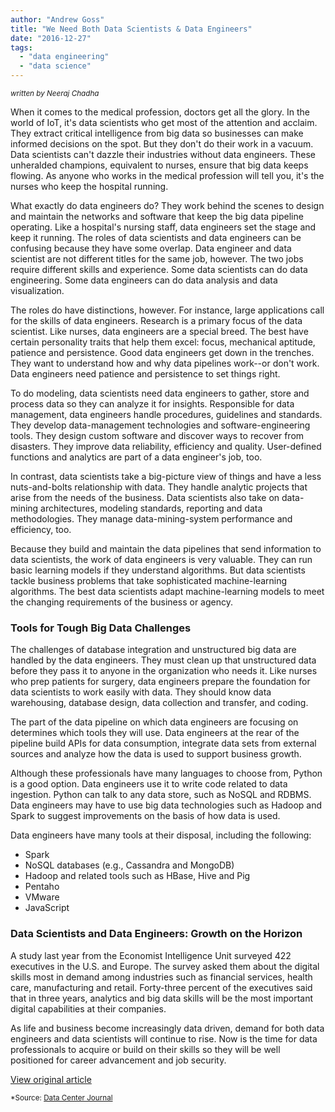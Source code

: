 ```yaml
---
author: "Andrew Goss"
title: "We Need Both Data Scientists & Data Engineers"
date: "2016-12-27"
tags:
  - "data engineering"
  - "data science"
---
```

<sub><i>written by Neeraj Chadha</i></sub>

When it comes to the medical profession, doctors get all the glory. In the world of IoT, it's data scientists who get most of the attention and acclaim. They extract critical intelligence from big data so businesses can make informed decisions on the spot. But they don't do their work in a vacuum. Data scientists can't dazzle their industries without data engineers. These unheralded champions, equivalent to nurses, ensure that big data keeps flowing. As anyone who works in the medical profession will tell you, it's the nurses who keep the hospital running.

What exactly do data engineers do? They work behind the scenes to design and maintain the networks and software that keep the big data pipeline operating. Like a hospital's nursing staff, data engineers set the stage and keep it running. The roles of data scientists and data engineers can be confusing because they have some overlap. Data engineer and data scientist are not different titles for the same job, however. The two jobs require different skills and experience. Some data scientists can do data engineering. Some data engineers can do data analysis and data visualization.

The roles do have distinctions, however. For instance, large applications call for the skills of data engineers. Research is a primary focus of the data scientist. Like nurses, data engineers are a special breed. The best have certain personality traits that help them excel: focus, mechanical aptitude, patience and persistence. Good data engineers get down in the trenches. They want to understand how and why data pipelines work--or don't work. Data engineers need patience and persistence to set things right.

To do modeling, data scientists need data engineers to gather, store and process data so they can analyze it for insights. Responsible for data management, data engineers handle procedures, guidelines and standards. They develop data-management technologies and software-engineering tools. They design custom software and discover ways to recover from disasters. They improve data reliability, efficiency and quality. User-defined functions and analytics are part of a data engineer's job, too.

In contrast, data scientists take a big-picture view of things and have a less nuts-and-bolts relationship with data. They handle analytic projects that arise from the needs of the business. Data scientists also take on data-mining architectures, modeling standards, reporting and data methodologies. They manage data-mining-system performance and efficiency, too.

Because they build and maintain the data pipelines that send information to data scientists, the work of data engineers is very valuable. They can run basic learning models if they understand algorithms. But data scientists tackle business problems that take sophisticated machine-learning algorithms. The best data scientists adapt machine-learning models to meet the changing requirements of the business or agency.

### Tools for Tough Big Data Challenges

The challenges of database integration and unstructured big data are handled by the data engineers. They must clean up that unstructured data before they pass it to anyone in the organization who needs it. Like nurses who prep patients for surgery, data engineers prepare the foundation for data scientists to work easily with data. They should know data warehousing, database design, data collection and transfer, and coding.

The part of the data pipeline on which data engineers are focusing on determines which tools they will use. Data engineers at the rear of the pipeline build APIs for data consumption, integrate data sets from external sources and analyze how the data is used to support business growth.

Although these professionals have many languages to choose from, Python is a good option. Data engineers use it to write code related to data ingestion. Python can talk to any data store, such as NoSQL and RDBMS. Data engineers may have to use big data technologies such as Hadoop and Spark to suggest improvements on the basis of how data is used.

Data engineers have many tools at their disposal, including the following:

* Spark
* NoSQL databases (e.g., Cassandra and MongoDB)
* Hadoop and related tools such as HBase, Hive and Pig
* Pentaho
* VMware
* JavaScript

### Data Scientists and Data Engineers: Growth on the Horizon

A study last year from the Economist Intelligence Unit surveyed 422 executives in the U.S. and Europe. The survey asked them about the digital skills most in demand among industries such as financial services, health care, manufacturing and retail. Forty-three percent of the executives said that in three years, analytics and big data skills will be the most important digital capabilities at their companies.

As life and business become increasingly data driven, demand for both data engineers and data scientists will continue to rise. Now is the time for data professionals to acquire or build on their skills so they will be well positioned for career advancement and job security.

<a href="http://www.datacenterjournal.com/need-data-scientists-data-engineers" class="btn" target="_blank">View original article</a>

<sub>*Source: <a href="http://www.datacenterjournal.com" target=_>Data Center Journal</a></sub>